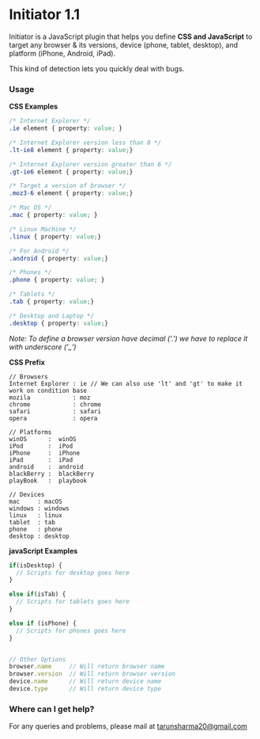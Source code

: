 # Initiator 1.1

Initiator is a JavaScript plugin that helps you define **CSS and JavaScript** to target any browser & its versions, device (phone, tablet, desktop), and platform (iPhone, Android, iPad).

This kind of detection lets you quickly deal with bugs. 


### Usage

**CSS Examples**

```css
/* Internet Explorer */
.ie element { property: value; }

/* Internet Explorer version less than 8 */
.lt-ie8 element { property: value;}

/* Internet Explorer version greater than 6 */
.gt-ie6 element { property: value;}

/* Target a version of browser */
.moz3-6 element { property: value;}

/* Mac OS */
.mac { property: value; }

/* Linux Machine */
.linux { property: value;}

/* For Android */
.android { property: value;}

/* Phones */
.phone { property: value; }

/* Tablets */
.tab { property: value;}

/* Desktop and Laptop */
.desktop { property: value;}
```

*Note: To define a browser version have decimal ('.') we have to replace it with underscore ('_')*


**CSS Prefix**

```
// Browsers
Internet Explorer : ie // We can also use 'lt' and 'gt' to make it work on condition base
mozila            : moz
chrome            : chrome
safari            : safari
opera             : opera

// Platforms
winOS      :  winOS
iPod       :  iPod
iPhone     :  iPhone
iPad       :  iPad
android    :  android
blackBerry :  blackBerry
playBook   :  playbook

// Devices
mac     : macOS
windows : windows
linux   : linux
tablet  : tab
phone   : phone
desktop : desktop
```


**javaScript Examples**

```javascript
if(isDesktop) {
  // Scripts for desktop goes here
}

else if(isTab) {
  // Scripts for tablets goes here
}

else if (isPhone) {
  // Scripts for phones goes here
}


// Other Options
browser.name     // Will return browser name
browser.version  // Will return browser version
device.name      // Will return device name
device.type      // Will return device type
```


### Where can I get help?

For any queries and problems, please mail at tarunsharma20@gmail.com
